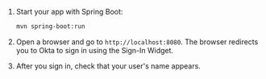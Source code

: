 1. Start your app with Spring Boot:

   ```bash
   mvn spring-boot:run
   ```

1. Open a browser and go to `http://localhost:8080`. The browser redirects you to Okta to sign in using the Sign-In Widget.
1. After you sign in, check that your user's name appears.
